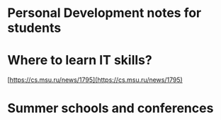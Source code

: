 # Personal Development notes for students


# Where to learn IT skills?
[https://cs.msu.ru/news/1795](https://cs.msu.ru/news/1795)

# Summer schools and conferences

